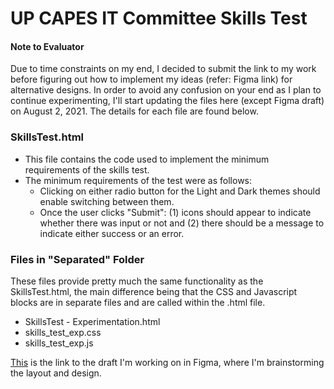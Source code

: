 # UP CAPES IT Committee Skills Test

#### Note to Evaluator
Due to time constraints on my end, I decided to submit the link to my work before figuring out how to implement my ideas (refer: Figma link) for alternative designs. In order to avoid any confusion on your end as I plan to continue experimenting, I'll start updating the files here (except Figma draft) on August 2, 2021. The details for each file are found below. 

### SkillsTest.html
- This file contains the code used to implement the minimum requirements of the skills test.
- The minimum requirements of the test were as follows:
  - Clicking on either radio button for the Light and Dark themes should enable switching between them.
  - Once the user clicks "Submit": (1) icons should appear to indicate whether there was input or not and (2) there should be a message to indicate either success or an error.

### Files in "Separated" Folder
These files provide pretty much the same functionality as the SkillsTest.html, the main difference being that the CSS and Javascript blocks are in separate files and are called within the .html file. 
- SkillsTest - Experimentation.html
- skills_test_exp.css
- skills_test_exp.js  

[This](https://www.figma.com/file/0aUksSOiGVgprNd2GZqrq0/Skills-Test-Experimentation?node-id=0%3A1) is the link to the draft I'm working on in Figma, where I'm brainstorming the layout and design. 


